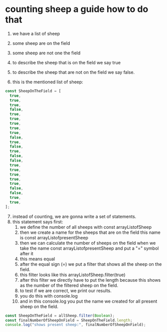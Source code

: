 # counting sheep a guide how to do that

1. we have a list of sheep
2. some sheep are on the field
3. some sheep are not one the field
4. to describe the sheep that is on the field we say true
5. to describe the sheep that are not on the field we say false.

6. this is the mentioned list of sheep:

```js
const SheepOnTheField = [
  true,
  true,
  true,
  false,
  true,
  true,
  true,
  true,
  true,
  false,
  true,
  false,
  true,
  false,
  false,
  true,
  true,
  true,
  true,
  true,
  false,
  false,
  true,
  true,
];
```

7. instead of counting, we are gonna write a set of statements.
8. this statement says first:
   1. we define the number of all sheeps with const arrayListofSheep
   2. then we create a name for the sheeps that are on the field this name is const arrayListofpresentSheep
   3. then we can calculate the number of sheeps on the field when we take the name const arrayListofpresentSheep and put a "=" symbol after it
   4. this means equal
   5. after the equal sign (=) we put a filter that shows all the sheep on the field.
   6. this filter looks like this arrayListofSheep.filter(true)
   7. after this filter we directly have to put the length because this shows as the number of the filtered sheep on the field.
   8. to test if we are correct, we print our results.
   9. you do this with console.log
   10. and in this console.log you put the name we created for all present sheep on the field.

```js
const SheepOnTheField = allSheep.filter(Boolean);
const finalNumberOfSheepOnField = SheepOnTheField.length;
console.log("shows present sheep:", finalNumberOfSheepOnField);
```
